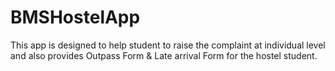 # BMSHostelApp
This app is designed to help student to raise the complaint at individual level and also provides Outpass Form & Late arrival Form for the hostel student.
